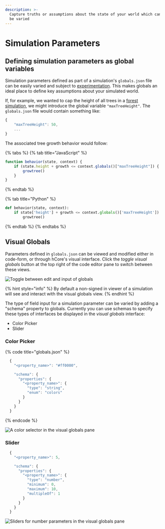 ```yaml
---
description: >-
  Capture truths or assumptions about the state of your world which can easily
  be varied
---
```


# Simulation Parameters

## Defining simulation parameters as global variables

Simulation parameters defined as part of a simulation's `globals.json` file can be easily varied and subject to [experimentation](../experiments/). This makes globals an ideal place to define key assumptions about your simulated world.

If, for example, we wanted to cap the height of all trees in a [forest simulation](https://hash.ai/@hash/forest), we might introduce the global variable `"maxTreeHeight"`. The `globals.json` file would contain something like:

```javascript
{
    "maxTreeHeight": 50,
    ...
}
```

The associated tree growth behavior would follow:

{% tabs %}
{% tab title="JavaScript" %}
```javascript
function behavior(state, context) {
    if (state.height + growth <= context.globals()["maxTreeHeight"]) {
        growtree()
    }
}
```
{% endtab %}

{% tab title="Python" %}
```python
def behavior(state, context):   
    if state['height'] + growth <= context.globals()['maxTreeHeight']):
        growtree()
```
{% endtab %}
{% endtabs %}

## Visual Globals

Parameters defined in `globals.json` can be viewed and modified either in code-form, or through hCore's visual interface. Click the _toggle visual globals_ button at the top right of the code editor pane to switch between these views.

![Toggle between edit and input of globals](../../.gitbook/assets/kapture-2020-12-09-at-11.52.28.gif)

{% hint style="info" %}
By default a non-signed in viewer of a simulation will see and interact with the visual globals view.
{% endhint %}

The type of field input for a simulation parameter can be varied by adding a "schema" property to globals. Currently you can use schemas to specify these types of interfaces be displayed in the _visual globals_ interface:

* Color Picker
* Slider

### Color Picker

{% code title="globals.json" %}
```javascript
  {
    "<property_name>": "#ff0000",

    "schema": {
      "properties": {
        "<property_name>": {
          "type": "string",
          "enum": "colors"
        }
      }
    }
  }
```
{% endcode %}

![A color selector in the visual globals pane](../../.gitbook/assets/screen-shot-2020-12-09-at-12.06.10-pm.png)

### Slider

```javascript
  {
    "<property_name>": 5,

    "schema": {
      "properties": {
        "<property_name>": {
          "type": "number",
          "minimum": 0, 
          "maximum": 10, 
          "multipleOf": 1 
        }
      }
    }
  }
```

![Sliders for number parameters in the visual globals pane](../../.gitbook/assets/image%20%2832%29.png)

